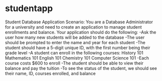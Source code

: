 # studentapp

Student Database Application
Scenario: You are a Database Administrator for a university and need to create an application to manage student enrollments and balance.
Your application should do the following:
-Ask the user how many new students will be added to the database
-The user should be prompted to enter the name and year for each student
-The student should have a 5-digit unique ID, with the first number being their grade level
-A student can enroll in the following courses: History 101 Mathematics 101 English 101 Chemistry 101 Computer Science 101
-Each course costs $600 to enroll
-The student should be able to view their balance and pay the tuition
-To see the status of the student, we should see their name, ID, courses enrolled, and balance
